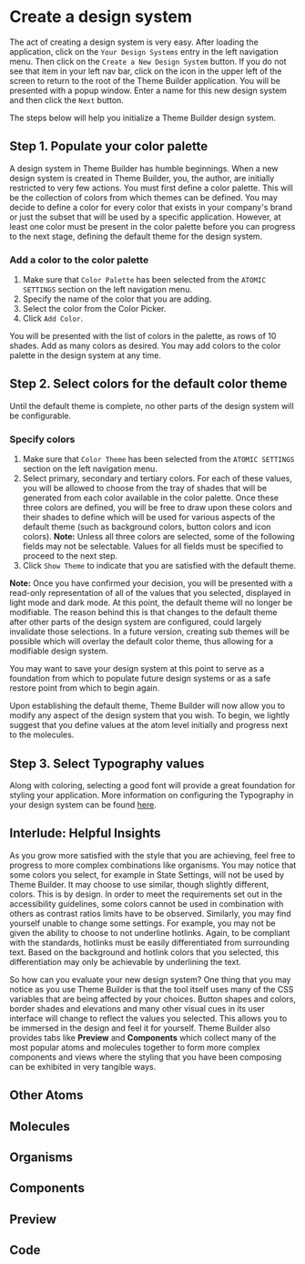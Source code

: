 # Create a design system

The act of creating a design system is very easy.  After loading the application, click on the `Your Design Systems` entry in the left navigation menu.  Then click on the `Create a New Design System` button.  If you do not see that item in your left nav bar, click on the icon in the upper left of the screen to return to the root of the Theme Builder application.  You will be presented with a popup window.  Enter a name for this new design system and then click the `Next` button.

The steps below will help you initialize a Theme Builder design system.

## Step 1. Populate your color palette

A design system in Theme Builder has humble beginnings.  When a new design system is created in Theme Builder, you, the author, are initially restricted to very few actions.  You must first define a color palette.  This will be the collection of colors from which themes can be defined.  You may decide to define a color for every color that exists in your company's brand or just the subset that will be used by a specific application.  However, at least one color must be present in the color palette before you can progress to the next stage, defining the default theme for the design system.

### Add a color to the color palette

1. Make sure that `Color Palette` has been selected from the `ATOMIC SETTINGS` section on the left navigation menu.
2. Specify the name of the color that you are adding.
3. Select the color from the Color Picker.
4. Click `Add Color`.

You will be presented with the list of colors in the palette, as rows of 10 shades.  Add as many colors as desired.  You may add colors to the color palette in the design system at any time.

## Step 2. Select colors for the default color theme

Until the default theme is complete, no other parts of the design system will be configurable.

### Specify colors

1. Make sure that `Color Theme` has been selected from the `ATOMIC SETTINGS` section on the left navigation menu.
2. Select primary, secondary and tertiary colors.  For each of these values, you will be allowed to choose from the tray of shades that will be generated from each color available in the color palette.  Once these three colors are defined, you will be free to draw upon these colors and their shades to define which will be used for various aspects of the default theme (such as background colors, button colors and icon colors).  **Note:** Unless all three colors are selected, some of the following fields may not be selectable.  Values for all fields must be specified to proceed to the next step.
3. Click `Show Theme` to indicate that you are satisfied with the default theme.

**Note:** Once you have confirmed your decision, you will be presented with a read-only representation of all of the values that you selected, displayed in light mode and dark mode.  At this point, the default theme will no longer be modifiable.  The reason behind this is that changes to the default theme after other parts of the design system are configured, could largely invalidate those selections.  In a future version, creating sub themes will be possible which will overlay the default color theme, thus allowing for a modifiable design system.

You may want to save your design system at this point to serve as a foundation from which to populate future design systems or as a safe restore point from which to begin again.

Upon establishing the default theme, Theme Builder will now allow you to modify any aspect of the design system that you wish.  To begin, we lightly suggest that you define values at the atom level initially and progress next to the molecules.

## Step 3. Select Typography values

Along with coloring, selecting a good font will provide a great foundation for styling your application.  More information on configuring the Typography in your design system can be found [here](../designers/how-to-configure-fonts.md).

## Interlude: Helpful Insights

As you grow more satisfied with the style that you are achieving, feel free to progress to more complex combinations like organisms.  You may notice that some colors you select, for example in State Settings, will not be used by Theme Builder.  It may choose to use similar, though slightly different, colors.  This is by design.  In order to meet the requirements set out in the accessibility guidelines, some colors cannot be used in combination with others as contrast ratios limits have to be observed.  Similarly, you may find yourself unable to change some settings.  For example, you may not be given the ability to choose to not underline hotlinks.  Again, to be compliant with the standards, hotlinks must be easily differentiated from surrounding text.  Based on the background and hotlink colors that you selected, this differentiation may only be achievable by underlining the text.

So how can you evaluate your new design system?  One thing that you may notice as you use Theme Builder is that the tool itself uses many of the CSS variables that are being affected by your choices.  Button shapes and colors, border shades and elevations and many other visual cues in its user interface will change to reflect the values you selected.  This allows you to be immersed in the design and feel it for yourself.  Theme Builder also provides tabs like **Preview** and **Components** which collect many of the most popular atoms and molecules together to form more complex components and views where the styling that you have been composing can be exhibited in very tangible ways.

## Other Atoms

## Molecules

## Organisms

## Components

## Preview

## Code

